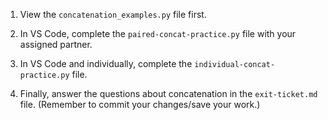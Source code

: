 1. View the `concatenation_examples.py` file first.

2. In VS Code, complete the `paired-concat-practice.py` file with your assigned partner.

3. In VS Code and individually, complete the `individual-concat-practice.py` file.

4. Finally, answer the questions about concatenation in the `exit-ticket.md` file.  (Remember to commit your changes/save your work.)
